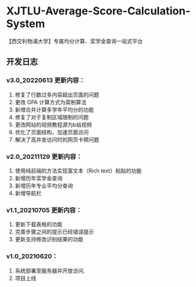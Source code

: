 # XJTLU-Average-Score-Calculation-System
【西交利物浦大学】专属均分计算、奖学金查询一站式平台

## 开发日志
### v3.0_20220613 更新内容：
1. 修复了行数过多内容超出页面的问题
2. 更改 GPA 计算方式为英制算法
3. 新增合并计算多学年平均分的功能
4. 修复了对于复制区域限制的问题
5. 更改网站的视频教程源为b站视频
6. 优化了页面结构，加速页面访问
7. 解决了高并发访问时的网页卡顿问题

### v2.0_20211129 更新内容：
1. 使用纯前端的方法实现富文本（Rich text）粘贴的功能
2. 新增历年奖学金查询
3. 新增历年专业平均分查询
4. 新增导航栏

### v1.1_20210705 更新内容：
1. 更新下载表格的功能
2. 完善步骤之间的提示已经错误提示
3. 更新支持修改识别结果的功能

### v1.0_20210620：
1. 系统部署至服务器并开放访问.
2. 项目上线

